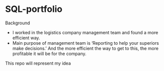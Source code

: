 # SQL-portfolio

Background
-	I worked in the logistics company management team and found a more efficient way.
-	Main purpose of management team is ‘Reporting to help your superiors make decisions.’ And the more efficient the way to get to this, the more profitable it will be for the company.

This repo will represent my idea
